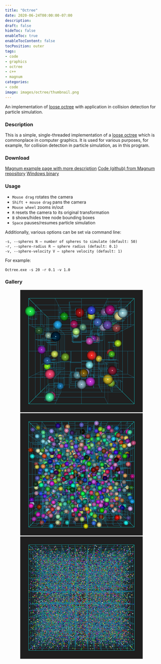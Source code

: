 ```yaml
---
title: "Octree"
date: 2020-06-24T00:00:00-07:00
description: 
draft: false
hideToc: false
enableToc: true
enableTocContent: false
tocPosition: outer
tags:
- code
- graphics
- octree
- c++
- magnum
categories:
- code
image: images/octree/thumbnail.png
---
```



An implementation of [loose octree](https://anteru.net/blog/2008/loose-octrees/) with application in collision detection for particle simulation.

<!--more-->
### Description
This is a simple, single-threaded implementation of a [loose octree](https://anteru.net/blog/2008/loose-octrees/) which is commonplace in computer graphics. It is used for various purposes, for example, for collision detection in particle simulation, as in this program.


### Download
[Magnum example page with more description](https://doc.magnum.graphics/magnum/examples-octree.html)
[Code (github) from Magnum repository](https://github.com/mosra/magnum-examples/tree/master/src/octree)
[Windows binary](/exe/Octree.exe)

### Usage
* `Mouse drag` rotates the camera
* `Shift + mouse drag` pans the camera
* `Mouse wheel` zooms in/out
* `R` resets the camera to its original transformation
* `B` shows/hides tree node bounding boxes
* `Space` pauses/resumes particle simulation

Additionally, various options can be set via command line:

```
-s, --spheres N — number of spheres to simulate (default: 50)
-r, --sphere-radius R — sphere radius (default: 0.1)
-v, --sphere-velocity V — sphere velocity (default: 1)
```

For example:

```
Octree.exe -s 20 -r 0.1 -v 1.0
```

### Gallery
<p align="center">
<img src="/images/octree/1.png" alt="A screenshot of the program" style="width: 80%;"/>
<br />
<img src="/images/octree/2.png" alt="A screenshot of the program" style="width: 80%;"/>
<br />
<img src="/images/octree/3.png" alt="A screenshot of the program" style="width: 80%;"/>
</p>

